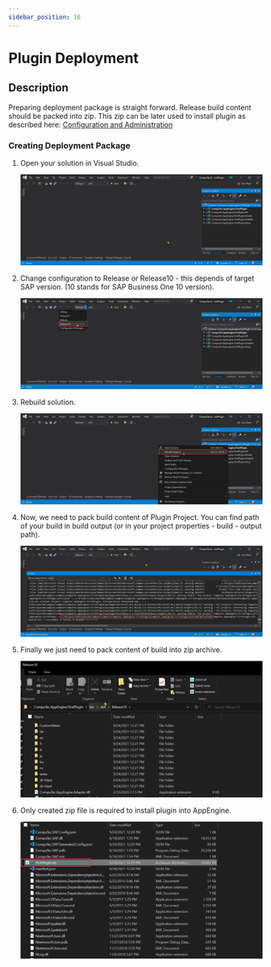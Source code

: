 ```yaml
---
sidebar_position: 16
---
```


# Plugin Deployment

## Description

Preparing deployment package is straight forward. Release build content should be packed into zip. This zip can be later used to install plugin as described here: [Configuration and Administration](../../administrators-guide/configuration-and-administration/overview.md#plugins)

### Creating Deployment Package

1. Open your solution in Visual Studio.

    ![VS Solution Open](./media/plugin-deployment/vs-solution-open.webp)
2. Change configuration to Release or Release10 - this depends of target SAP version. (10 stands for SAP Business One 10 version).

    ![Change to Release](./media/plugin-deployment/change-to-release-10.webp)
3. Rebuild solution.

    ![Rebuild](./media/plugin-deployment/rebuild.webp)
4. Now, we need to pack build content of Plugin Project. You can find path of your build in build output (or in your project properties - build - output path).

    ![Build](./media/plugin-deployment/build-result-path.webp)
5. Finally we just need to pack content of build into zip archive.

    ![Build Content](./media/plugin-deployment/build-content-explorer.webp)
6. Only created zip file is required to install plugin into AppEngine.

    ![Zip file](./media/plugin-deployment/zip-file.webp)
